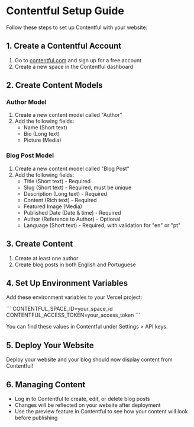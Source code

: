 # Contentful Setup Guide

Follow these steps to set up Contentful with your website:

## 1. Create a Contentful Account

1. Go to [contentful.com](https://www.contentful.com/) and sign up for a free account
2. Create a new space in the Contentful dashboard

## 2. Create Content Models

### Author Model
1. Create a new content model called "Author"
2. Add the following fields:
   - Name (Short text)
   - Bio (Long text)
   - Picture (Media)

### Blog Post Model
1. Create a new content model called "Blog Post"
2. Add the following fields:
   - Title (Short text) - Required
   - Slug (Short text) - Required, must be unique
   - Description (Long text) - Required
   - Content (Rich text) - Required
   - Featured Image (Media)
   - Published Date (Date & time) - Required
   - Author (Reference to Author) - Optional
   - Language (Short text) - Required, with validation for "en" or "pt"

## 3. Create Content

1. Create at least one author
2. Create blog posts in both English and Portuguese

## 4. Set Up Environment Variables

Add these environment variables to your Vercel project:

\`\`\`
CONTENTFUL_SPACE_ID=your_space_id
CONTENTFUL_ACCESS_TOKEN=your_access_token
\`\`\`

You can find these values in Contentful under Settings > API keys.

## 5. Deploy Your Website

Deploy your website and your blog should now display content from Contentful!

## 6. Managing Content

- Log in to Contentful to create, edit, or delete blog posts
- Changes will be reflected on your website after deployment
- Use the preview feature in Contentful to see how your content will look before publishing
